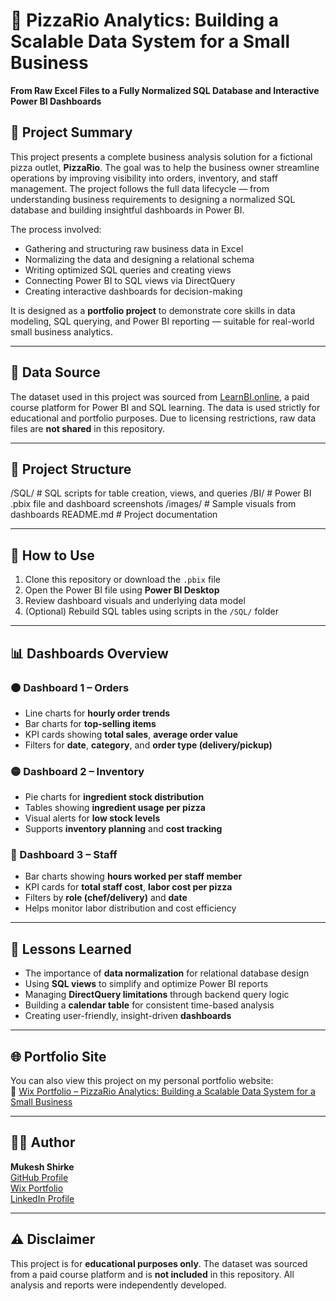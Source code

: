 # 🍕 PizzaRio Analytics: Building a Scalable Data System for a Small Business 
**From Raw Excel Files to a Fully Normalized SQL Database and Interactive Power BI Dashboards**

## 📄 Project Summary

This project presents a complete business analysis solution for a fictional pizza outlet, **PizzaRio**. The goal was to help the business owner streamline operations by improving visibility into orders, inventory, and staff management. The project follows the full data lifecycle — from understanding business requirements to designing a normalized SQL database and building insightful dashboards in Power BI.

The process involved:
- Gathering and structuring raw business data in Excel
- Normalizing the data and designing a relational schema
- Writing optimized SQL queries and creating views
- Connecting Power BI to SQL views via DirectQuery
- Creating interactive dashboards for decision-making

It is designed as a **portfolio project** to demonstrate core skills in data modeling, SQL querying, and Power BI reporting — suitable for real-world small business analytics.

---

## 📂 Data Source

The dataset used in this project was sourced from [LearnBI.online](https://learnbi.online/), a paid course platform for Power BI and SQL learning. The data is used strictly for educational and portfolio purposes. Due to licensing restrictions, raw data files are **not shared** in this repository.

---

## 📁 Project Structure

/SQL/ # SQL scripts for table creation, views, and queries
/BI/ # Power BI .pbix file and dashboard screenshots
/images/ # Sample visuals from dashboards
README.md # Project documentation

---

## 🚀 How to Use

1. Clone this repository or download the `.pbix` file  
2. Open the Power BI file using **Power BI Desktop**  
3. Review dashboard visuals and underlying data model  
4. (Optional) Rebuild SQL tables using scripts in the `/SQL/` folder  

---

## 📊 Dashboards Overview

### 🟠 Dashboard 1 – Orders
- Line charts for **hourly order trends**
- Bar charts for **top-selling items**
- KPI cards showing **total sales**, **average order value**
- Filters for **date**, **category**, and **order type (delivery/pickup)**

### 🟡 Dashboard 2 – Inventory
- Pie charts for **ingredient stock distribution**
- Tables showing **ingredient usage per pizza**
- Visual alerts for **low stock levels**
- Supports **inventory planning** and **cost tracking**

### 🔵 Dashboard 3 – Staff
- Bar charts showing **hours worked per staff member**
- KPI cards for **total staff cost**, **labor cost per pizza**
- Filters by **role (chef/delivery)** and **date**
- Helps monitor labor distribution and cost efficiency

---

## 🧠 Lessons Learned

- The importance of **data normalization** for relational database design  
- Using **SQL views** to simplify and optimize Power BI reports  
- Managing **DirectQuery limitations** through backend query logic  
- Building a **calendar table** for consistent time-based analysis  
- Creating user-friendly, insight-driven **dashboards**

---

## 🌐 Portfolio Site

You can also view this project on my personal portfolio website:  
🔗 [Wix Portfolio – PizzaRio Analytics: Building a Scalable Data System for a Small Business](https://mukeshshirke12.wixsite.com/mukeshfolio/post/database-to-data-insights)

---

## 👨‍💻 Author

**Mukesh Shirke**  
[GitHub Profile](https://github.com/MukeshTheAnalyst)  
[Wix Portfolio](https://mukeshshirke12.wixsite.com/mukeshfolio)  
[LinkedIn Profile](https://www.linkedin.com/in/mukeshshirke/)

---

## ⚠️ Disclaimer

This project is for **educational purposes only**. The dataset was sourced from a paid course platform and is **not included** in this repository. All analysis and reports were independently developed.

